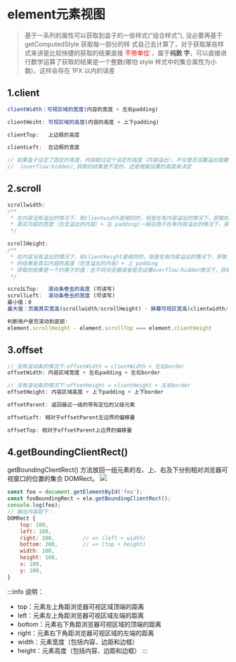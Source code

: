 # element元素视图

> 基于一系列的属性可以获取到盒子的一些样式(“组合样式”), 没必要再基于 getComputedStyle 获取每一部分的样
> 式自己去计算了，对于获取某些样式来讲是比较快捷的获取的结果直接 <span style="color:#f00">不带单位</span>`，属于**纯数
> 字**，可以直接进行数学运算了获取的结果是一个整数(哪怕 style 样式中的集合属性为小数)，这样会存在 1PX 以内的误差

## 1.client

```js
clientWidth：可视区域的宽度(内容的宽度 + 左右padding)

clientHeiht: 可视区域的高度(内容的高度 + 上下padding)

clientTop:   上边框的高度

clientLeft:  左边框的宽度

// 如果盒子设定了固定的高度，内容超过这个设定的高度（内容溢出），不论是否设置溢出隐藏
//  (overflow:hidden),获取的结果是不变的，还是根据设置的高度来决定
```

## 2.scroll

```js
scrollwidth:
/**
 * 在内容没有溢出的情况下，和clientwidth是相同的，但是在有内容溢出的情况下，获取的结果是
 * 真实内容的宽度（包含溢出的内容）+ 左 padding(一般应用于在有内容溢出的情况下，获取真实的大小)
 */

scrollHeight:
/**
 * 在内容没有溢出的情况下，和clientHeight是相同的，但是在有内容溢出的情况下，获取
 * 的结果是真实内容的高度（包含溢出的内容）+ 上 padding
 * 获取的结果是一个约等于的值：在不同浏览器或者是否设置overflow:hidden情况下，获取的结果都是不同的
 */

scro1LTop:   滚动条卷去的高度 (可读写)
scrollLeft:  滚动条卷去的宽度 (可读写)
最小值：0
最大值：页面真实宽高(scrollwidth/scrollHeight) - 屏幕可视区宽高(clientwidth/clientHeight)

判断用户是否滚动到底部:
element.scrollHeight - element.scrollTop === element.clientHeight
```

## 3.offset

```js
// 没有滚动条的情况下:offsetWidth = clientWidth + 左右border
offsetWidth: 内容区域宽度 + 左右padding + 左右border

// 没有滚动条的情况下:offsetHeight = clientHeight + 左右border
offsetHeight: 内容区域高度 + 上下padding + 上下border

offsetParent: 返回最近一级的带有定位的父级元素

offsetLeft: 相对于offsetParent左边界的偏移量

offsetTop: 相对于offsetParent上边界的偏移量
```

## 4.getBoundingClientRect()

getBoundingClientRect() 方法放回一组元素的左、上、右及下分别相对浏览器可视窗口的位置的集合 DOMRect。
<img src="/images/javaScript/getBoundingClientRect.png">

```js
const foo = document.getElementById('foo');
const fooBoundingRect = ele.getBoundingClientRect();
console.log(foo);
// 输出内容如下：
DOMRect {
    top: 100,
    left: 100,
    right: 200,			// => (left + width)
    bottom: 200,		// => (top + height)
    width: 100,
    height: 100,
    x: 100,
    y: 100,
}
```
:::info 说明：
- top：元素左上角距浏览器可视区域顶端的距离
- left：元素左上角距浏览器可视区域左端的距离
- bottom：元素右下角距浏览器可视区域的顶端的距离
- right：元素右下角距浏览器可视区域的左端的距离
- width：元素宽度（包括内容、边距和边框）
- height：元素高度（包括内容、边距和边框）
:::